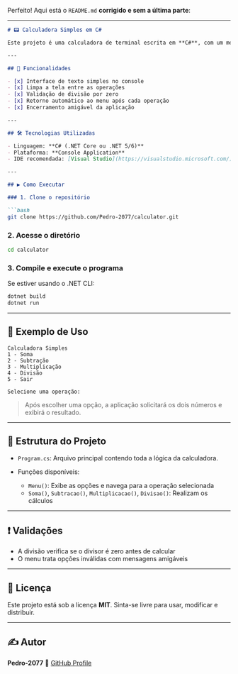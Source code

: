Perfeito! Aqui está o `README.md` **corrigido e sem a última parte**:

---

````markdown
# 📟 Calculadora Simples em C#

Este projeto é uma calculadora de terminal escrita em **C#**, com um menu interativo e suporte às quatro operações básicas: **soma, subtração, multiplicação e divisão**.

---

## 🚀 Funcionalidades

- [x] Interface de texto simples no console  
- [x] Limpa a tela entre as operações  
- [x] Validação de divisão por zero  
- [x] Retorno automático ao menu após cada operação  
- [x] Encerramento amigável da aplicação  

---

## 🛠 Tecnologias Utilizadas

- Linguagem: **C# (.NET Core ou .NET 5/6)**
- Plataforma: **Console Application**
- IDE recomendada: [Visual Studio](https://visualstudio.microsoft.com/) ou [Visual Studio Code](https://code.visualstudio.com/) com extensão C#

---

## ▶️ Como Executar

### 1. Clone o repositório

```bash
git clone https://github.com/Pedro-2077/calculator.git
````

### 2. Acesse o diretório

```bash
cd calculator
```

### 3. Compile e execute o programa

Se estiver usando o .NET CLI:

```bash
dotnet build
dotnet run
```

---

## 🧮 Exemplo de Uso

```
Calculadora Simples
1 - Soma
2 - Subtração
3 - Multiplicação
4 - Divisão
5 - Sair

Selecione uma operação:
```

> Após escolher uma opção, a aplicação solicitará os dois números e exibirá o resultado.

---

## 📌 Estrutura do Projeto

* `Program.cs`: Arquivo principal contendo toda a lógica da calculadora.
* Funções disponíveis:

  * `Menu()`: Exibe as opções e navega para a operação selecionada
  * `Soma()`, `Subtracao()`, `Multiplicacao()`, `Divisao()`: Realizam os cálculos

---

## ❗ Validações

* A divisão verifica se o divisor é zero antes de calcular
* O menu trata opções inválidas com mensagens amigáveis

---

## 📄 Licença

Este projeto está sob a licença **MIT**. Sinta-se livre para usar, modificar e distribuir.

---

## ✍️ Autor

**Pedro-2077**
🔗 [GitHub Profile](https://github.com/Pedro-2077)

